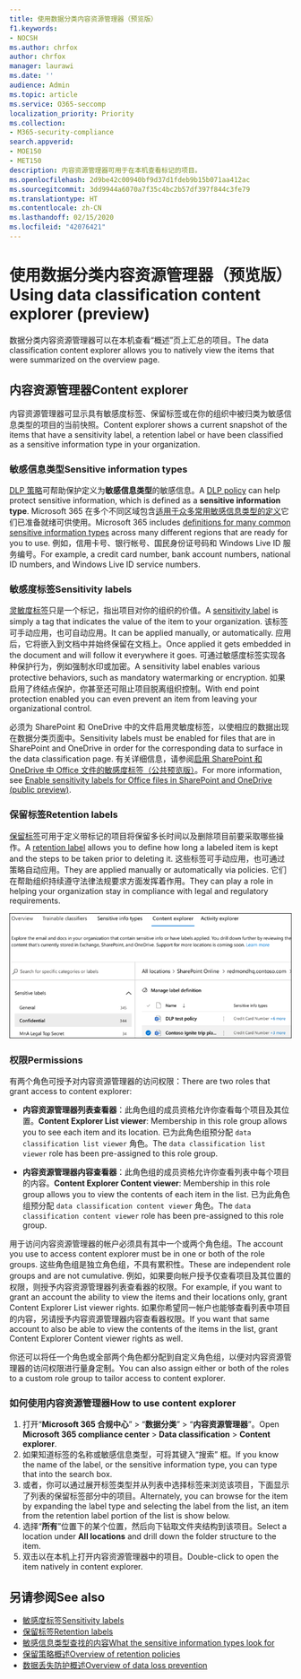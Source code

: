 ```yaml
---
title: 使用数据分类内容资源管理器（预览版）
f1.keywords:
- NOCSH
ms.author: chrfox
author: chrfox
manager: laurawi
ms.date: ''
audience: Admin
ms.topic: article
ms.service: O365-seccomp
localization_priority: Priority
ms.collection:
- M365-security-compliance
search.appverid:
- MOE150
- MET150
description: 内容资源管理器可用于在本机查看标记的项目。
ms.openlocfilehash: 2d9be42c00940bf9d37d1fdeb9b15b071aa412ac
ms.sourcegitcommit: 3dd9944a6070a7f35c4bc2b57df397f844c3fe79
ms.translationtype: HT
ms.contentlocale: zh-CN
ms.lasthandoff: 02/15/2020
ms.locfileid: "42076421"
---
```

# <a name="using-data-classification-content-explorer-preview"></a><span data-ttu-id="98b98-103">使用数据分类内容资源管理器（预览版）</span><span class="sxs-lookup"><span data-stu-id="98b98-103">Using data classification content explorer (preview)</span></span>

<span data-ttu-id="98b98-104">数据分类内容资源管理器可以在本机查看“概述”页上汇总的项目。</span><span class="sxs-lookup"><span data-stu-id="98b98-104">The data classification content explorer allows you to natively view the items that were summarized on the overview page.</span></span>

## <a name="content-explorer"></a><span data-ttu-id="98b98-105">内容资源管理器</span><span class="sxs-lookup"><span data-stu-id="98b98-105">Content explorer</span></span>

<span data-ttu-id="98b98-106">内容资源管理器可显示具有敏感度标签、保留标签或在你的组织中被归类为敏感信息类型的项目的当前快照。</span><span class="sxs-lookup"><span data-stu-id="98b98-106">Content explorer shows a current snapshot of the items that have a sensitivity label, a retention label or have been classified as a sensitive information type in your organization.</span></span>

### <a name="sensitive-information-types"></a><span data-ttu-id="98b98-107">敏感信息类型</span><span class="sxs-lookup"><span data-stu-id="98b98-107">Sensitive information types</span></span>

<span data-ttu-id="98b98-108">[DLP 策略](data-loss-prevention-policies.md)可帮助保护定义为**敏感信息类型**的敏感信息。</span><span class="sxs-lookup"><span data-stu-id="98b98-108">A [DLP policy](data-loss-prevention-policies.md) can help protect sensitive information, which is defined as a **sensitive information type**.</span></span> <span data-ttu-id="98b98-109">Microsoft 365 在多个不同区域包含[适用于众多常用敏感信息类型的定义](what-the-sensitive-information-types-look-for.md)它们已准备就绪可供使用。</span><span class="sxs-lookup"><span data-stu-id="98b98-109">Microsoft 365 includes [definitions for many common sensitive information types](what-the-sensitive-information-types-look-for.md) across many different regions that are ready for you to use.</span></span> <span data-ttu-id="98b98-110">例如，信用卡号、银行帐号、国民身份证号码和 Windows Live ID 服务编号。</span><span class="sxs-lookup"><span data-stu-id="98b98-110">For example, a credit card number, bank account numbers, national ID numbers, and Windows Live ID service numbers.</span></span>

### <a name="sensitivity-labels"></a><span data-ttu-id="98b98-111">敏感度标签</span><span class="sxs-lookup"><span data-stu-id="98b98-111">Sensitivity labels</span></span>

<span data-ttu-id="98b98-112">[灵敏度标签](sensitivity-labels.md)只是一个标记，指出项目对你的组织的价值。</span><span class="sxs-lookup"><span data-stu-id="98b98-112">A [sensitivity label](sensitivity-labels.md) is simply a tag that indicates the value of the item to your organization.</span></span> <span data-ttu-id="98b98-113">该标签可手动应用，也可自动应用。</span><span class="sxs-lookup"><span data-stu-id="98b98-113">It can be applied manually, or automatically.</span></span> <span data-ttu-id="98b98-114">应用后，它将嵌入到文档中并始终保留在文档上。</span><span class="sxs-lookup"><span data-stu-id="98b98-114">Once applied it gets embedded in the document and will follow it everywhere it goes.</span></span> <span data-ttu-id="98b98-115">可通过敏感度标签实现各种保护行为，例如强制水印或加密。</span><span class="sxs-lookup"><span data-stu-id="98b98-115">A sensitivity label enables various protective behaviors, such as mandatory watermarking or encryption.</span></span> <span data-ttu-id="98b98-116">如果启用了终结点保护，你甚至还可阻止项目脱离组织控制。</span><span class="sxs-lookup"><span data-stu-id="98b98-116">With end point protection enabled you can even prevent an item from leaving your organizational control.</span></span>

<span data-ttu-id="98b98-117">必须为 SharePoint 和 OneDrive 中的文件启用灵敏度标签，以使相应的数据出现在数据分类页面中。</span><span class="sxs-lookup"><span data-stu-id="98b98-117">Sensitivity labels must be enabled for files that are in SharePoint and OneDrive in order for the corresponding data to surface in the data classification page.</span></span> <span data-ttu-id="98b98-118">有关详细信息，请参阅[启用 SharePoint 和 OneDrive 中 Office 文件的敏感度标签（公共预览版）](sensitivity-labels-sharepoint-onedrive-files.md)。</span><span class="sxs-lookup"><span data-stu-id="98b98-118">For more information, see [Enable sensitivity labels for Office files in SharePoint and OneDrive (public preview)](sensitivity-labels-sharepoint-onedrive-files.md).</span></span>

### <a name="retention-labels"></a><span data-ttu-id="98b98-119">保留标签</span><span class="sxs-lookup"><span data-stu-id="98b98-119">Retention labels</span></span>

<span data-ttu-id="98b98-120">[保留标签](labels.md)可用于定义带标记的项目将保留多长时间以及删除项目前要采取哪些操作。</span><span class="sxs-lookup"><span data-stu-id="98b98-120">A [retention label](labels.md) allows you to define how long a labeled item is kept and the steps to be taken prior to deleting it.</span></span> <span data-ttu-id="98b98-121">这些标签可手动应用，也可通过策略自动应用。</span><span class="sxs-lookup"><span data-stu-id="98b98-121">They are applied manually or automatically via policies.</span></span> <span data-ttu-id="98b98-122">它们在帮助组织持续遵守法律法规要求方面发挥着作用。</span><span class="sxs-lookup"><span data-stu-id="98b98-122">They can play a role in helping your organization stay in compliance with legal and regulatory requirements.</span></span>

![内容资源管理器折叠的屏幕截图](../media/data-classification-content-explorer-1.png)

### <a name="permissions"></a><span data-ttu-id="98b98-124">权限</span><span class="sxs-lookup"><span data-stu-id="98b98-124">Permissions</span></span>

<span data-ttu-id="98b98-125">有两个角色可授予对内容资源管理器的访问权限：</span><span class="sxs-lookup"><span data-stu-id="98b98-125">There are two roles that grant access to content explorer:</span></span>

- <span data-ttu-id="98b98-126">**内容资源管理器列表查看器**：此角色组的成员资格允许你查看每个项目及其位置。</span><span class="sxs-lookup"><span data-stu-id="98b98-126">**Content Explorer List viewer**: Membership in this role group allows you to see each item and its location.</span></span> <span data-ttu-id="98b98-127">已为此角色组预分配 `data classification list viewer` 角色。</span><span class="sxs-lookup"><span data-stu-id="98b98-127">The `data classification list viewer` role has been pre-assigned to this role group.</span></span>

- <span data-ttu-id="98b98-128">**内容资源管理器内容查看器**：此角色组的成员资格允许你查看列表中每个项目的内容。</span><span class="sxs-lookup"><span data-stu-id="98b98-128">**Content Explorer Content viewer**: Membership in this role group allows you to view the contents of each item in the list.</span></span> <span data-ttu-id="98b98-129">已为此角色组预分配 `data classification content viewer` 角色。</span><span class="sxs-lookup"><span data-stu-id="98b98-129">The `data classification content viewer` role has been pre-assigned to this role group.</span></span>

<span data-ttu-id="98b98-130">用于访问内容资源管理器的帐户必须具有其中一个或两个角色组。</span><span class="sxs-lookup"><span data-stu-id="98b98-130">The account you use to access content explorer must be in one or both of the role groups.</span></span> <span data-ttu-id="98b98-131">这些角色组是独立角色组，不具有累积性。</span><span class="sxs-lookup"><span data-stu-id="98b98-131">These are independent role groups and are not cumulative.</span></span> <span data-ttu-id="98b98-132">例如，如果要向帐户授予仅查看项目及其位置的权限，则授予内容资源管理器列表查看器的权限。</span><span class="sxs-lookup"><span data-stu-id="98b98-132">For example, if you want to grant an account the ability to view the items and their locations only, grant Content Explorer List viewer rights.</span></span> <span data-ttu-id="98b98-133">如果你希望同一帐户也能够查看列表中项目的内容，另请授予内容资源管理器内容查看器权限。</span><span class="sxs-lookup"><span data-stu-id="98b98-133">If you want that same account to also be able to view the contents of the items in the list, grant Content Explorer Content viewer rights as well.</span></span>

<span data-ttu-id="98b98-134">你还可以将任一个角色或全部两个角色都分配到自定义角色组，以便对内容资源管理器的访问权限进行量身定制。</span><span class="sxs-lookup"><span data-stu-id="98b98-134">You can also assign either or both of the roles to a custom role group to tailor access to content explorer.</span></span>

### <a name="how-to-use-content-explorer"></a><span data-ttu-id="98b98-135">如何使用内容资源管理器</span><span class="sxs-lookup"><span data-stu-id="98b98-135">How to use content explorer</span></span>

1. <span data-ttu-id="98b98-136">打开“**Microsoft 365 合规中心**”  > “**数据分类**” > “**内容资源管理器**”。</span><span class="sxs-lookup"><span data-stu-id="98b98-136">Open **Microsoft 365 compliance center**  > **Data classification** > **Content explorer**.</span></span>
2. <span data-ttu-id="98b98-137">如果知道标签的名称或敏感信息类型，可将其键入“搜索” 框。</span><span class="sxs-lookup"><span data-stu-id="98b98-137">If you know the name of the label, or the sensitive information type, you can type that into the search box.</span></span>
3. <span data-ttu-id="98b98-138">或者，你可以通过展开标签类型并从列表中选择标签来浏览该项目，下面显示了列表的保留标签部分中的项目。</span><span class="sxs-lookup"><span data-stu-id="98b98-138">Alternately, you can browse for the item by expanding the label type and selecting the label from the list, an item from the retention label portion of the list is show below.</span></span>
4. <span data-ttu-id="98b98-139">选择“**所有**”位置下的某个位置，然后向下钻取文件夹结构到该项目。</span><span class="sxs-lookup"><span data-stu-id="98b98-139">Select a location under **All locations** and drill down the folder structure to the item.</span></span>
5. <span data-ttu-id="98b98-140">双击以在本机上打开内容资源管理器中的项目。</span><span class="sxs-lookup"><span data-stu-id="98b98-140">Double-click to open the item natively in content explorer.</span></span>

## <a name="see-also"></a><span data-ttu-id="98b98-141">另请参阅</span><span class="sxs-lookup"><span data-stu-id="98b98-141">See also</span></span>

- [<span data-ttu-id="98b98-142">敏感度标签</span><span class="sxs-lookup"><span data-stu-id="98b98-142">Sensitivity labels</span></span>](sensitivity-labels.md)
- [<span data-ttu-id="98b98-143">保留标签</span><span class="sxs-lookup"><span data-stu-id="98b98-143">Retention labels</span></span>](labels.md)
- [<span data-ttu-id="98b98-144">敏感信息类型查找的内容</span><span class="sxs-lookup"><span data-stu-id="98b98-144">What the sensitive information types look for</span></span>](what-the-sensitive-information-types-look-for.md)
- [<span data-ttu-id="98b98-145">保留策略概述</span><span class="sxs-lookup"><span data-stu-id="98b98-145">Overview of retention policies</span></span>](retention-policies.md)
- [<span data-ttu-id="98b98-146">数据丢失防护概述</span><span class="sxs-lookup"><span data-stu-id="98b98-146">Overview of data loss prevention</span></span>](data-loss-prevention-policies.md)
